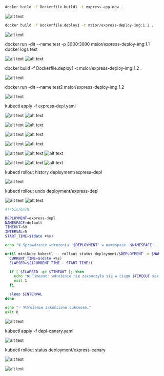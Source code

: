 ```sh
docker build -f Dockerfile.build1 -t express-app-new .
```
![alt text](image.png)

```sh
docker build -f Dockerfile.deploy1 -t msior/express-deploy-img:1.1 .
```
![alt text](image-1.png)

docker run -dit --name test -p 3000:3000 msior/express-deploy-img:1.1 
docker logs test

![alt text](image-2.png)
![alt text](image-3.png)

docker build -f Dockerfile.deploy1 -t msior/express-deploy-img:1.2 .

![alt text](image-5.png)

docker run -dit --name test2 msior/express-deploy-img:1.2

![alt text](image-4.png)

kubectl apply -f express-depl.yaml

![alt text](image-6.png)
![alt text](image-7.png)

![alt text](image-8.png)
![alt text](image-9.png)

![alt text](image-10.png)
![alt text](image-11.png)

![alt text](image-12.png)
![alt text](image-17.png)

![alt text](image-18.png)
![alt text](image-19.png)
![alt text](image-20.png)

![alt text](image-21.png)
![alt text](image-22.png)
![alt text](image-23.png)

kubectl rollout history deployment/express-depl

![alt text](image-24.png)

kubectl rollout undo deployment/express-depl 

![alt text](image-25.png)
![alt text](image-26.png)

```sh
#!/bin/bash

DEPLOYMENT=express-depl
NAMESPACE=default
TIMEOUT=60
INTERVAL=5
START_TIME=$(date +%s)

echo "⏳ Sprawdzanie wdrożenia '$DEPLOYMENT' w namespace '$NAMESPACE'..."

until minikube kubectl -- rollout status deployment/$DEPLOYMENT -n $NAMESPACE 2>&1 | grep -q "successfully rolled out"; do
  CURRENT_TIME=$(date +%s)
  ELAPSED=$((CURRENT_TIME - START_TIME))

  if [ $ELAPSED -ge $TIMEOUT ]; then
    echo "❌ Timeout: wdrożenie nie zakończyło się w ciągu $TIMEOUT sekund."
    exit 1
  fi

  sleep $INTERVAL
done

echo "✅ Wdrożenie zakończone sukcesem."
exit 0
```

![alt text](image-27.png)


kubectl apply -f depl-canary.yaml 

![alt text](image-28.png)

kubectl rollout status deployment/express-canary

![alt text](image-29.png)

![alt text](image-30.png)

